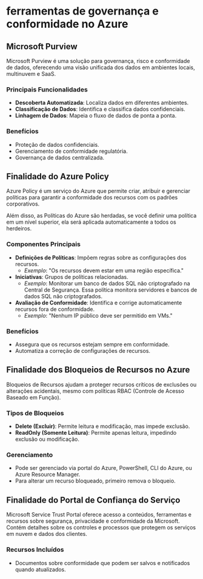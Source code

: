 # ferramentas de governança e conformidade no Azure

## Microsoft Purview

Microsoft Purview é uma solução para governança, risco e conformidade de dados, oferecendo uma visão unificada dos dados em ambientes locais, multinuvem e SaaS.

### Principais Funcionalidades

- **Descoberta Automatizada**: Localiza dados em diferentes ambientes.
- **Classificação de Dados**: Identifica e classifica dados confidenciais.
- **Linhagem de Dados**: Mapeia o fluxo de dados de ponta a ponta.

### Benefícios

- Proteção de dados confidenciais.
- Gerenciamento de conformidade regulatória.
- Governança de dados centralizada.


## Finalidade do Azure Policy

Azure Policy é um serviço do Azure que permite criar, atribuir e gerenciar políticas para garantir a conformidade dos recursos com os padrões corporativos. 

Além disso, as Políticas do Azure são herdadas, se você definir uma política em um nível superior, ela será aplicada automaticamente a todos os herdeiros.

### Componentes Principais

- **Definições de Políticas**: Impõem regras sobre as configurações dos recursos.
  - *Exemplo*: "Os recursos devem estar em uma região específica."
- **Iniciativas**: Grupos de políticas relacionadas.
  - *Exemplo*: Monitorar um banco de dados SQL não criptografado na Central de Segurança. Essa política monitora servidores e bancos de dados SQL não criptografados.
- **Avaliação de Conformidade**: Identifica e corrige automaticamente recursos fora de conformidade.
  - *Exemplo*: "Nenhum IP público deve ser permitido em VMs."

### Benefícios

- Assegura que os recursos estejam sempre em conformidade.
- Automatiza a correção de configurações de recursos.


## Finalidade dos Bloqueios de Recursos no Azure

Bloqueios de Recursos ajudam a proteger recursos críticos de exclusões ou alterações acidentais, mesmo com políticas RBAC (Controle de Acesso Baseado em Função).

### Tipos de Bloqueios

- **Delete (Excluir)**: Permite leitura e modificação, mas impede exclusão.
- **ReadOnly (Somente Leitura)**: Permite apenas leitura, impedindo exclusão ou modificação.

### Gerenciamento

- Pode ser gerenciado via portal do Azure, PowerShell, CLI do Azure, ou Azure Resource Manager.
- Para alterar um recurso bloqueado, primeiro remova o bloqueio.

## Finalidade do Portal de Confiança do Serviço

Microsoft Service Trust Portal oferece acesso a conteúdos, ferramentas e recursos sobre segurança, privacidade e conformidade da Microsoft. Contém detalhes sobre os controles e processos que protegem os serviços em nuvem e dados dos clientes. 

### Recursos Incluídos

- Documentos sobre conformidade que podem ser salvos e notificados quando atualizados.
